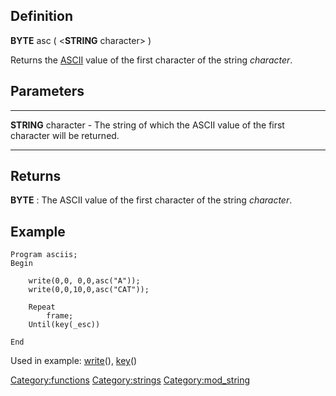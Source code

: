 Definition
----------

**BYTE** asc ( &lt;**STRING** character&gt; )

Returns the [ASCII](ascii "wikilink") value of the first character of
the string *character*.

Parameters
----------

  ---------------------- --------------------------------------------------------------------------------
  **STRING** character   - The string of which the ASCII value of the first character will be returned.
  ---------------------- --------------------------------------------------------------------------------

Returns
-------

**BYTE** : The ASCII value of the first character of the string
*character*.

Example
-------

    Program asciis;
    Begin

        write(0,0, 0,0,asc("A"));
        write(0,0,10,0,asc("CAT"));

        Repeat
            frame;
        Until(key(_esc))

    End

Used in example: [write](write "wikilink")(), [key](key "wikilink")()

<Category:functions> <Category:strings> <Category:mod_string>
